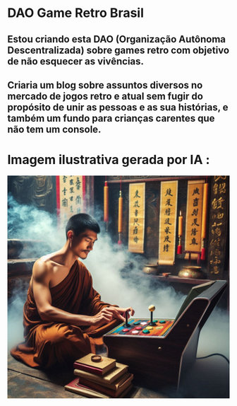 # DAO Game Retro Brasil 
## Estou criando esta DAO (Organização Autônoma Descentralizada) sobre games retro com objetivo de não esquecer as vivências.
## Criaria um blog sobre assuntos diversos no mercado de jogos retro e atual sem fugir do propósito de unir as pessoas e as sua histórias, e também um fundo para crianças carentes que não tem um console.



# Imagem ilustrativa gerada por IA :
<img src="_4569564f-3058-4585-9ee8-bfbbd3e2b363.jpg">
